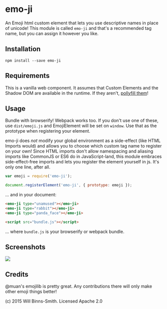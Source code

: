 # emo-ji
An Emoji html custom element that lets you use descriptive names in place of unicode! This module is called `emo-ji` and that's a recommended tag name, but you can assign it however you like.

## Installation
`npm install --save emo-ji`

## Requirements
This is a vanilla web component. It assumes that Custom Elements and the Shadow DOM are available in the runtime. If they aren't, [pollyfill them](https://github.com/WebComponents/webcomponentsjs)!

## Usage
Bundle with browserify! Webpack works too. If you don't use one of these, use `dist/emoji.js` and EmojiElement will be set on `window`. Use that as the prototype when registering your element.

emo-ji does *not* modify your global environment as a side-effect (like HTML Imports would) and allows you to choose which custom tag name to register on your own! Since HTML imports don't allow namespacing and aliasing imports like CommonJS or ES6 do in JavaScript-land, this module embraces side-effect-free imports and lets you register the element yourself in js. It's only one line, after all.

```js
var emoji = require('emo-ji');

document.registerElement('emo-ji', { prototype: emoji });
```

... and in your document:

```html
<emo-ji type="unamused"></emo-ji>
<emo-ji type="rabbit"></emo-ji>
<emo-ji type="panda_face"></emo-ji>

<script src="bundle.js"></script>
```
... where `bundle.js` is your browserify or webpack bundle.

## Screenshots
![](https://cloud.githubusercontent.com/assets/755844/9677170/6fa77b08-528b-11e5-925d-f67ffe73179f.png)

## Credits
@muan's emojilib is pretty great. Any contributions there will only make other emoji things better!

(c) 2015 Will Binns-Smith. Licensed Apache 2.0
